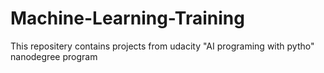 # Machine-Learning-Training

This repositery contains projects from udacity "AI programing with pytho" nanodegree program
